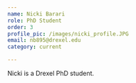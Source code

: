 ```yaml
---
name: Nicki Barari
role: PhD Student
order: 3
profile_pic: /images/nicki_profile.JPG
email: nb895@drexel.edu
category: current

---
```


Nicki is a Drexel PhD student.
